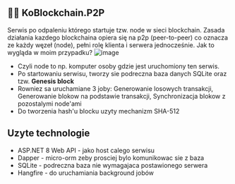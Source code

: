 ## ⛓️‍💥 KoBlockchain.P2P
Serwis po odpaleniu którego startuje tzw. node w sieci blockchain. Zasada działania kazdego blockchaina opiera się na p2p (peer-to-peer) co oznacza ze każdy węzeł (node), pełni rolę klienta i serwera jednocześnie.
Jak to wygląda w moim przypadku?
![image](https://github.com/user-attachments/assets/a18b8504-bed7-43ca-a526-6ecb2b404286)

- Czyli node to np. komputer osoby gdzie jest uruchomiony ten serwis.
- Po startowaniu serwisu, tworzy sie podreczna baza danych SQLite oraz tzw. **Genesis block**
- Rowniez sa uruchamiane 3 joby: Generowanie losowych transakcji, Generowanie blokow na podstawie transakcji, Synchronizacja blokow z pozostalymi node'ami
- Do tworzenia hash'u blocku uzyty mechanizm SHA-512

## Uzyte technologie
- ASP.NET 8 Web API - jako host calego serwisu
- Dapper - micro-orm zeby prosciej bylo komunikowac sie z baza
- SQLite - podreczna baza nie wymagajaca postawionego serwera
- Hangfire - do uruchamiania background jobów
